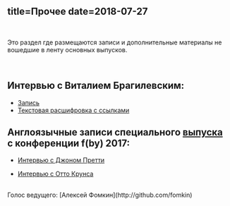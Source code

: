 title=Прочее
date=2018-07-27
----

<br/>

Это раздел где размещаются записи и дополнительные материалы не вошедшие в ленту основных выпусков.

<br/>

## Интервью с Виталием Брагилевским:
   - [Запись](mp3/bravit_interview.mp3)
   - [Текстовая расшифровка с ссылками](https://habr.com/ru/company/provectus/blog/452246/)

## Англоязычные записи специального [выпуска](series-46-1.html) с конференции f(by) 2017:

  - [Интервью с Джоном Претти](mp3/john_p.mp3)

  - [Интервью с Отто Крунса](mp3/otto_k.mp3)

<br/>
Голос ведущего: [Алексей Фомкин](http://github.com/fomkin)
